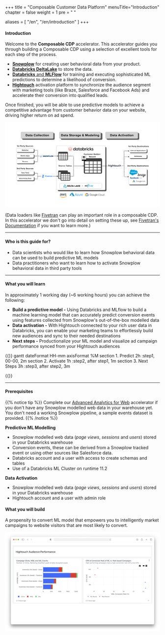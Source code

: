 +++ title = "Composable Customer Data Platform" 
menuTitle="Introduction" 
chapter = false 
weight = 1 
pre = "<i class='fas fa-rocket'></i> "

aliases = [ 
    "/en", 
    "/en/introduction" 
]
+++

#### Introduction

Welcome to the **Composable CDP** accelerator.
This accelerator guides you through building a Composable CDP using a selection of excellent tools for each step of the process. 
* [**Snowplow**](https://snowplow.io/) for creating user behavioral data from your product.
* [**Databricks DeltaLake**](https://www.databricks.com/product/delta-lake-on-databricks) to store the data.
* [**Databricks** and **MLFlow**](https://www.databricks.com/product/managed-mlflow) for training and executing sophisticated ML predictions to determine a likelihood of conversion.
* [**Hightouch**](https://hightouch.com/) activation platform to synchronize the audience segment with marketing tools (like Braze, Salesforce and Facebook Ads) and accelerate their conversion into qualified leads. 

Once finished, you will be able to use predictive models to achieve a competitive advantage from customer behavior data on your website, driving higher return on ad spend.

![composable_cdp](images/composable_cdp.png)

(Data loaders like [Fivetran](https://www.fivetran.com/) can play an important role in a composable CDP. 
In this accelerator we don't go into detail on setting these up, see [Fivetran's Documentation](https://fivetran.com/docs/destinations/databricks) if you want to learn more.)

***

#### Who is this guide for?

- Data scientists who would like to learn how Snowplow behavioral data can be used to build predictive ML models
- Data practitioners who want to learn how to activate Snowplow behavioral data in third party tools

***

#### What you will learn

In approximately 1 working day (~6 working hours) you can achieve the following:
- **Build a predictive model -** Using Databricks and MLflow to build a machine learning model that can accurately predict conversion events using features collected from Snowplow's out-of-the-box modelled data
- **Data activation -** With Hightouch connected to your rich user data in Databricks, you can enable your marketing teams to effortlessly build new audiences and sync to their needed destinations
- **Next steps -** Productionalize your ML model and visualize ad campaign performance synced from your Hightouch audiences

{{<mermaid>}}
gantt
        dateFormat  HH-mm
        axisFormat %M
        section 1. Predict
        2h          :step1, 00-00, 2m
        section 2. Activate
        1h          :step2, after step1, 1m
        section 3. Next Steps
        3h          :step3, after step2, 3m

{{</mermaid>}}

***

#### Prerequisites

{{% notice tip %}}
Complete our [Advanced Analytics for Web](https://docs.snowplow.io/accelerators/web/) accelerator if you don't have any Snowplow modelled web data in your warehouse yet. You don't need a working Snowplow pipeline, a sample events dataset is provided.
{{% /notice %}}

**Predictive ML Modelling**
- Snowplow modelled web data (*page views*, *sessions* and *users*) stored in your Databricks warehouse
- Conversion events, these can be derived from a Snowplow tracked event or using other sources like Salesforce data.
- Databricks account and a user with access to create schemas and tables
- Use of a Databricks ML Cluster on runtime 11.2

**Data Activation**
- Snowplow modelled web data (*page views*, *sessions* and *users*) stored in your Databricks warehouse
- Hightouch account and a user with admin role

#### What you will build

A propensity to convert ML model that empowers you to intelligently market campaigns to website visitors that are most likely to convert.

![ad_campaign_dashboard](next_steps/images/ad_campaign_dashboard_hightouch.png?width=100pc)
